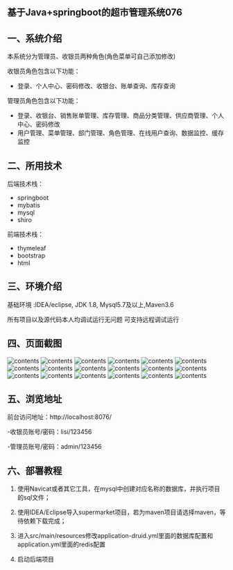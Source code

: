 ## 基于Java+springboot的超市管理系统076

## 一、系统介绍

本系统分为管理员、收银员两种角色(角色菜单可自己添加修改)

收银员角色包含以下功能：
- 登录、个人中心、密码修改、收银台、账单查询、库存查询

管理员角色包含以下功能：
- 登录、收银台、销售账单管理、库存管理、商品分类管理、供应商管理、个人中心、密码修改
- 用户管理、菜单管理、部门管理、角色管理、在线用户查询、数据监控、缓存监控

## 二、所用技术

后端技术栈：

- springboot
- mybatis
- mysql
- shiro

前端技术栈：

- thymeleaf
- bootstrap
- html


## 三、环境介绍

基础环境 :IDEA/eclipse, JDK 1.8, Mysql5.7及以上,Maven3.6

所有项目以及源代码本人均调试运行无问题 可支持远程调试运行

## 四、页面截图

![contents](./picture/picture1.png)
![contents](./picture/picture2.png)
![contents](./picture/picture3.png)
![contents](./picture/picture4.png)
![contents](./picture/picture5.png)
![contents](./picture/picture6.png)
![contents](./picture/picture7.png)
![contents](./picture/picture8.png)
![contents](./picture/picture9.png)
![contents](./picture/picture10.png)
![contents](./picture/picture11.png)
![contents](./picture/picture12.png)
![contents](./picture/picture13.png)
![contents](./picture/picture14.png)
![contents](./picture/picture15.png)
![contents](./picture/picture16.png)
![contents](./picture/picture17.png)
![contents](./picture/picture18.png)

## 五、浏览地址
前台访问地址：http://localhost:8076/

-收银员账号/密码：lisi/123456

-管理员账号/密码：admin/123456

## 六、部署教程

1. 使用Navicat或者其它工具，在mysql中创建对应名称的数据库，并执行项目的sql文件；

2. 使用IDEA/Eclipse导入supermarket项目，若为maven项目请选择maven，等待依赖下载完成；

3. 进入src/main/resources修改application-druid.yml里面的数据库配置和application.yml里面的redis配置

4. 启动后端项目



